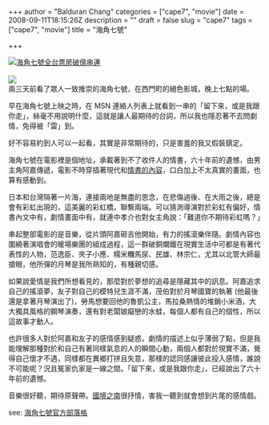 +++
author = "Balduran Chang"
categories = ["cape7", "movie"]
date = 2008-09-11T18:15:26Z
description = ""
draft = false
slug = "cape7"
tags = ["cape7", "movie"]
title = "海角七號"

+++


[![海角七號全台票房破億串連](http://stickeraction.com/cape7/sticker)](http://stickeraction.com/cape7/go)  
[  
![](http://p7.p.pixnet.net/albums/userpics/7/5/747075/1216256790.gif)](http://blog.pixnet.net/cape7)  
 兩三天前看了眾人一致推崇的海角七號，在西門町的絕色影城，晚上七點的場。

早在海角七號上映之時，在 MSN 連絡人列表上就看到一串的「留下來，或是我跟你走」，絲毫不用說明什麼，這就是讓人最期待的台詞，所以我也隱忍著不去問劇情，免得被「雷」到。

好不容易約到人可以一起看，其實是非常期待的，只是害羞的我又假裝鎮定。

海角七號在電影裡是個地址，承載著到不了收件人的情書，六十年前的遺憾，由男主角阿嘉傳遞，電影不時穿插著現代和[情書的內容](http://blog.roodo.com/blue1989/archives/7074645.html)，口白加上不太真實的畫面，也算有感動到。

日本和台灣隔著一片海，連接兩地是無盡的思念，在悲傷過後、在大雨之後，總是會有彩虹出現的，這美麗的彩虹橋，聯繫兩端。可以猜測導演對於彩虹有偏好，情書內文中有，劇情畫面中有，就連中孝介也對女主角說：「難道你不期待彩虹嗎？」

串起整部電影的是音樂，從片頭阿嘉砸吉他開始，有力的搖滾樂伴隨。劇情內容也圍繞著演唱會的暖場樂團的組成過程，這一群破銅爛鐵在現實生活中可都是有著代表性的人物，范逸臣、夾子小應、糯米糰馬尿、民雄、林宗仁，尤其以北管大師最搶眼，他所彈的月琴是我所熟知的，有種親切感。

如果說愛情是我們所想看見的，那麼對於夢想的追尋是隱藏其中的訊息。阿嘉追求自己的搖滾夢，友子對自己的模特兒生涯不滿，茂伯對於月琴國寶的執著 (他最後還是拿著月琴演出了)，勞馬想要回他的魯凱公主，馬拉桑熱情的堆銷小米酒，大大獨具風格的鋼琴演奏，還有對老闆娘癡戀的水蛙，每個人都有自己的個性，所以這故事才動人。

也許很多人對於阿嘉和友子的感情感到疑惑，劇情的描述上似乎薄弱了點，但是我能理解那種對於和自己有著同樣氣息的人的瞬間心動，兩個人都對於現實不滿，覺得自己懷才不遇，同樣都在異鄉打拼且失意，那樣的認同感讓彼此投入感情，誰說不可能呢？況且冤家仇家是一線之間。「留下來，或是我跟你走」，已經說出了六十年前的遺憾。

音樂很好聽，期待原聲帶。[國境之南](http://www.wretch.cc/blog/helloguitar/9615331)很抒情，害我一聽到就會想到片尾的感情戲。

see: [海角七號官方部落格](http://cape7.pixnet.net/blog/)

